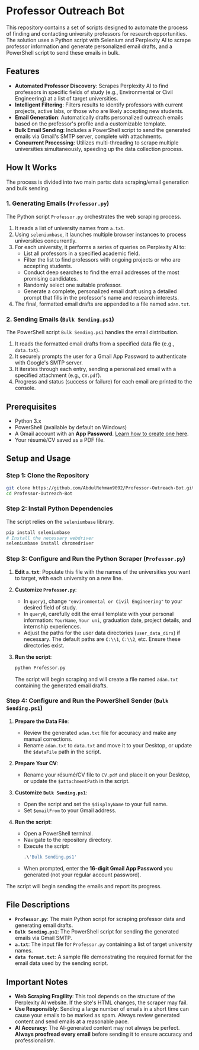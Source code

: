 # Professor Outreach Bot

This repository contains a set of scripts designed to automate the process of finding and contacting university professors for research opportunities. The solution uses a Python script with Selenium and Perplexity AI to scrape professor information and generate personalized email drafts, and a PowerShell script to send these emails in bulk.

## Features

-   **Automated Professor Discovery**: Scrapes Perplexity AI to find professors in specific fields of study (e.g., Environmental or Civil Engineering) at a list of target universities.
-   **Intelligent Filtering**: Filters results to identify professors with current projects, active labs, or those who are likely accepting new students.
-   **Email Generation**: Automatically drafts personalized outreach emails based on the professor's profile and a customizable template.
-   **Bulk Email Sending**: Includes a PowerShell script to send the generated emails via Gmail's SMTP server, complete with attachments.
-   **Concurrent Processing**: Utilizes multi-threading to scrape multiple universities simultaneously, speeding up the data collection process.

## How It Works

The process is divided into two main parts: data scraping/email generation and bulk sending.

### 1. Generating Emails (`Professor.py`)

The Python script `Professor.py` orchestrates the web scraping process.

1.  It reads a list of university names from `a.txt`.
2.  Using `seleniumbase`, it launches multiple browser instances to process universities concurrently.
3.  For each university, it performs a series of queries on Perplexity AI to:
    -   List all professors in a specified academic field.
    -   Filter the list to find professors with ongoing projects or who are accepting students.
    -   Conduct deep searches to find the email addresses of the most promising candidates.
    -   Randomly select one suitable professor.
    -   Generate a complete, personalized email draft using a detailed prompt that fills in the professor's name and research interests.
4.  The final, formatted email drafts are appended to a file named `adan.txt`.

### 2. Sending Emails (`Bulk Sending.ps1`)

The PowerShell script `Bulk Sending.ps1` handles the email distribution.

1.  It reads the formatted email drafts from a specified data file (e.g., `data.txt`).
2.  It securely prompts the user for a Gmail App Password to authenticate with Google's SMTP server.
3.  It iterates through each entry, sending a personalized email with a specified attachment (e.g., `CV.pdf`).
4.  Progress and status (success or failure) for each email are printed to the console.

## Prerequisites

-   Python 3.x
-   PowerShell (available by default on Windows)
-   A Gmail account with an **App Password**. [Learn how to create one here](https://support.google.com/accounts/answer/185833).
-   Your résumé/CV saved as a PDF file.

## Setup and Usage

### Step 1: Clone the Repository

```bash
git clone https://github.com/AbdulRehman9092/Professor-Outreach-Bot.git
cd Professor-Outreach-Bot
```

### Step 2: Install Python Dependencies

The script relies on the `seleniumbase` library.

```bash
pip install seleniumbase
# Install the necessary webdriver
seleniumbase install chromedriver
```

### Step 3: Configure and Run the Python Scraper (`Professor.py`)

1.  **Edit `a.txt`**: Populate this file with the names of the universities you want to target, with each university on a new line.

2.  **Customize `Professor.py`**:
    -   In `query1`, change `"environmental or Civil Engineering"` to your desired field of study.
    -   In `query8`, carefully edit the email template with your personal information: `YourName`, `Your uni`, graduation date, project details, and internship experiences.
    -   Adjust the paths for the user data directories (`user_data_dirs`) if necessary. The default paths are `C:\\1`, `C:\\2`, etc. Ensure these directories exist.

3.  **Run the script**:
    ```bash
    python Professor.py
    ```
    The script will begin scraping and will create a file named `adan.txt` containing the generated email drafts.

### Step 4: Configure and Run the PowerShell Sender (`Bulk Sending.ps1`)

1.  **Prepare the Data File**:
    -   Review the generated `adan.txt` file for accuracy and make any manual corrections.
    -   Rename `adan.txt` to `data.txt` and move it to your Desktop, or update the `$dataFile` path in the script.

2.  **Prepare Your CV**:
    -   Rename your résumé/CV file to `CV.pdf` and place it on your Desktop, or update the `$attachmentPath` in the script.

3.  **Customize `Bulk Sending.ps1`**:
    -   Open the script and set the `$displayName` to your full name.
    -   Set `$emailFrom` to your Gmail address.

4.  **Run the script**:
    -   Open a PowerShell terminal.
    -   Navigate to the repository directory.
    -   Execute the script:
        ```powershell
        .\'Bulk Sending.ps1'
        ```
    -   When prompted, enter the **16-digit Gmail App Password** you generated (not your regular account password).

The script will begin sending the emails and report its progress.

## File Descriptions

-   **`Professor.py`**: The main Python script for scraping professor data and generating email drafts.
-   **`Bulk Sending.ps1`**: The PowerShell script for sending the generated emails via Gmail SMTP.
-   **`a.txt`**: The input file for `Professor.py` containing a list of target university names.
-   **`data format.txt`**: A sample file demonstrating the required format for the email data used by the sending script.

## Important Notes

-   **Web Scraping Fragility**: This tool depends on the structure of the Perplexity AI website. If the site's HTML changes, the scraper may fail.
-   **Use Responsibly**: Sending a large number of emails in a short time can cause your emails to be marked as spam. Always review generated content and send emails at a reasonable pace.
-   **AI Accuracy**: The AI-generated content may not always be perfect. **Always proofread every email** before sending it to ensure accuracy and professionalism.

